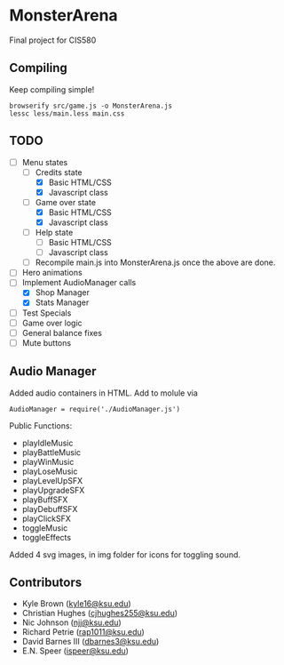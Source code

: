 # MonsterArena

Final project for CIS580

## Compiling

Keep compiling simple!

```browserify src/game.js -o MonsterArena.js```  
```lessc less/main.less main.css```

## TODO

- [ ] Menu states
	- [ ] Credits state
		- [x] Basic HTML/CSS
		- [x] Javascript class
	- [ ] Game over state
		- [x] Basic HTML/CSS
		- [x] Javascript class
    - [ ] Help state
		- [ ] Basic HTML/CSS
		- [ ] Javascript class
	- [ ] Recompile main.js into MonsterArena.js once the above are done.
- [ ] Hero animations
- [ ] Implement AudioManager calls
	- [x] Shop Manager
	- [x] Stats Manager
- [ ] Test Specials
- [ ] Game over logic
- [ ] General balance fixes
- [ ] Mute buttons

## Audio Manager
Added audio containers in HTML. Add to molule via

```AudioManager = require('./AudioManager.js')```

Public Functions:
* playIdleMusic
* playBattleMusic
* playWinMusic
* playLoseMusic
* playLevelUpSFX
* playUpgradeSFX
* playBuffSFX
* playDebuffSFX
* playClickSFX
* toggleMusic
* toggleEffects

Added 4 svg images, in img folder for icons for toggling sound.

## Contributors

* Kyle Brown (kyle16@ksu.edu)
* Christian Hughes (cjhughes255@ksu.edu)
* Nic Johnson (njj@ksu.edu)
* Richard Petrie (rap1011@ksu.edu)
* David Barnes III (dbarnes3@ksu.edu)
* E.N. Speer (ispeer@ksu.edu)
